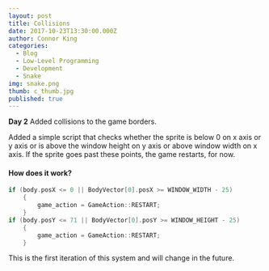 ```yaml
---
layout: post
title: Collisions
date: 2017-10-23T13:30:00.000Z
author: Connor King
categories:
  - Blog
  - Low-Level Programming
  - Development
  - Snake
img: snake.png
thumb: c_thumb.jpg
published: true
---
```


<b>Day 2</b> Added collisions to the game borders.<!--more-->

Added a simple script that checks whether the sprite is below 0 on x axis or y axis or is above the window height on y axis or above window width on x axis. If the sprite goes past these points, the game restarts, for now.

#### How does it work?
```C++
if (body.posX <= 0 || BodyVector[0].posX >= WINDOW_WIDTH - 25)
	{
		game_action = GameAction::RESTART;
	}
if (body.posY <= 71 || BodyVector[0].posY >= WINDOW_HEIGHT - 25)
	{
		game_action = GameAction::RESTART;
	}
```

This is the first iteration of this system and will change in the future.
